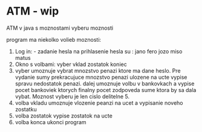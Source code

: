 # ATM - wip
ATM v java s moznostami vyberu moznosti

program ma niekolko volieb moznosti:
1. Log in: - zadanie hesla na prihlasenie
  hesla su :  jano
              fero
              jozo
              miso
              matus
2. Okno s volbami:
  vyber
  vklad
  zostatok
  koniec
3. vyber umoznuje vybrat mnozstvo penazi ktore ma dane heslo. Pre vydanie sumy prekracujuce mnozstvo penazi ulozene na ucte vypise spravu nedostatok penazi. dalej umoznuje volbu v bankovkach a vypise pocet bankoviek ktorych finalny pocet zodpoveda sume ktora by sa dala vybat. Moznost vyberu je len cislo delitelne 5.
4. volba vkladu umoznuje vlozenie peanzi na ucet a vypisanie noveho zostatku
5. volba zostatok vypise zostatok na ucte
6. volba konca ukonci program
